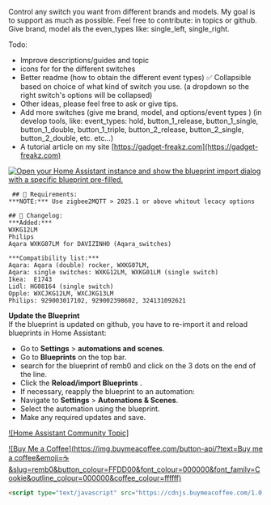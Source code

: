 Control any switch you want from different brands and models. My goal is to support as much as possible.
Feel free to contribute: in topics or github. Give brand, model als the even_types like: single_left, single_right.

Todo:
- Improve descriptions/guides and topic
- icons for for the different switches
- Better readme (how to obtain the different event types)
:white_check_mark: Collapsible based on choice of what kind of switch you use. (a dropdown so the right switch's options will be collapsed)
- Other ideas, please feel free to ask or give tips.
- Add more switches (give me brand, model, and options/event types )
  (in develop tools, like: event_types: hold, button_1_release, button_1_single, button_1_double, button_1_triple, button_2_release, button_2_single, button_2_double, etc. etc...)
- A tutorial article on my site [https://gadget-freakz.com](https://gadget-freakz.com)

[![Open your Home Assistant instance and show the blueprint import dialog with a specific blueprint pre-filled.](https://my.home-assistant.io/badges/blueprint_import.svg)](https://my.home-assistant.io/redirect/blueprint_import/?blueprint_url=https%3A%2F%2Fgithub.com%2Fremb0%2Fblueprints%2Fblob%2Fmain%2FDifferent_switches_zigbee2mqtt.yaml)
 

     ## 🔧 Requirements:
    ***NOTE:*** Use zigbee2MQTT > 2025.1 or above whitout lecacy options 

    ## 🔧 Changelog:
    ***Added:***
    WXKG12LM
    Philips
    Aqara WXKG07LM for DAVIZINHO (Aqara_switches)  

    ***Compatibility list:***
    Aqara: Aqara (double) rocker, WXKG07LM, 
    Aqara: single switches: WXKG12LM, WXKG01LM (single switch)
    Ikea:  E1743
    Lidl: HG08164 (single switch)
    Opple: WXCJKG12LM, WXCJKG13LM
    Philips: 929003017102, 929002398602, 324131092621


**Update the Blueprint**  
If the blueprint is updated on github, you have to re-import it and reload blueprints in Home Assistant:
- Go to **Settings** > **automations and scenes**.
- Go to **Blueprints** on the top bar.
- search for the blueprint of remb0 and click on the 3 dots on the end of the line.
- Click the **Reload/import Blueprints** .
- If necessary, reapply the blueprint to an automation:
- Navigate to **Settings** > **Automations & Scenes**.
- Select the automation using the blueprint.
- Make any required updates and save.

[![Home Assistant Community Topic]](https://community.home-assistant.io/t/zigbee2mqtt-2-0-different-switches-aqara-opple-ikea/823618)

[![Buy Me a Coffee](https://img.buymeacoffee.com/button-api/?text=Buy me a coffee&emoji=☕&slug=remb0&button_colour=FFDD00&font_colour=000000&font_family=Cookie&outline_colour=000000&coffee_colour=ffffff)](https://www.buymeacoffee.com/remb0)

```html
<script type="text/javascript" src="https://cdnjs.buymeacoffee.com/1.0.0/button.prod.min.js" data-name="bmc-button" data-slug="remb0" data-color="#FFDD00" data-emoji="☕"  data-font="Cookie" data-text="Buy me a coffee" data-outline-color="#000000" data-font-color="#000000" data-coffee-color="#ffffff" ></script>

